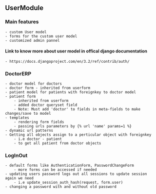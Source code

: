 ## UserModule
### Main features
    - custom User model
    - forms for the custom user model
    - customized admin pannel

#### Link to know more about user model in offical django documentation
    - https://docs.djangoproject.com/en/3.2/ref/contrib/auth/

### DoctorERP
    - doctor model for doctors
    - doctor form - inherited from userform
    - patient model for patients with foreignkey to doctor model
    - patient form
        - inherited from userform
        - added doctor queryset field
        - Note: Must add 'doctor' to fields in meta-fields to make changes/save to model
    - templates
        - rendering form fields
        - passing urls parameters by {% url 'name' params=1 %}
    - dynamic url patterns
    - Getting all objects assign to a perticular object with foreignkey
        - i.e doctor - patient
        - to get all patient from doctor objects

### LogInOut
    - default forms like AuthenticationForm, PasswordChangeForm
        - more forms can be accessed if needed
    - updating users password logs out all sessions to update session again we need
        - i.e update_session_auth_hash(request, form.user)
    - changing a password with and without old password

    

